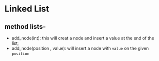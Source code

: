 # Linked List
## method lists-
- add_node(int): this will creat a node and insert a value at the end of the list;
- add_node(position , value): will insert a node with `value` on the given `position`
